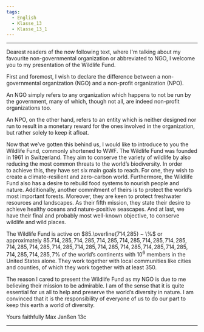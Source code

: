 ```yaml
---
tags:
  - English
  - Klasse_13
  - Klasse_13_1
---
```


---

Dearest readers of the now following text, where I'm talking about my favourite non-governmental organization or abbreviated to NGO, 
I welcome you to my presentation of the Wildlife Fund.

First and foremost, I wish to declare the difference between a non-governmental organization (NGO) and a non-profit organization (NPO).

An NGO simply refers to any organization which happens to not be run by the government, many of which, though not all, are indeed non-profit organizations too.

An NPO, on the other hand, refers to an entity which is neither designed nor run to result in a monetary reward for the ones involved in the organization, but rather solely to keep it afloat.

Now that we’ve gotten this behind us, I would like to introduce to you the Wildlife Fund, commonly shortened to WWF. The Wildlife Fund was founded in 1961 in Switzerland. They aim to conserve the variety of wildlife by also reducing the most common threats to the world’s biodiversity. In order to achieve this, they have set six main goals to reach. For one, they wish to create a climate-resilient and zero-carbon world. Furthermore, the Wildlife Fund also has a desire to rebuild food systems to nourish people and nature. Additionally, another commitment of theirs is to protect the world’s most important forests. Moreover, they are keen to protect freshwater resources and landscapes. As their fifth mission, they state their desire to achieve healthy oceans and nature-positive seascapes. And at last, we have their final and probably most well-known objective, to conserve wildlife and wild places.

The Wildlife Fund is active on $85.\overline{714,285} ~ \%$ or approximately $85.714,285,714,285,714,285,714,285,714,285,714,285,714,285,714,285,714,285,714,285,714,285,714,285,714,285,714,285,714,285,714,285,7 \%$ of the world’s continents with $10^{6}$ members in the United States alone. They work together with local communities like cities and counties, of which they work together with at least 350.

The reason I cared to present the Wildlife Fund as my NGO is due to me believing their mission to be admirable. I am of the sense that it is quite essential for us all to help and preserve the world’s diversity in nature. I am convinced that it is the responsibility of everyone of us to do our part to keep this earth a world of diversity.

Yours faithfully
Max Janßen 13c

---
